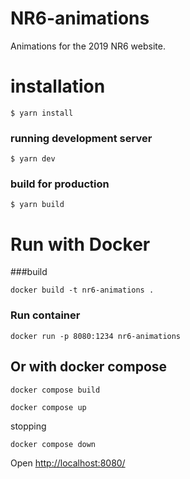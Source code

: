 # NR6-animations
Animations for the 2019 NR6 website.

# installation
```
$ yarn install
```

### running development server
```
$ yarn dev
```

### build for production
```
$ yarn build
```

# Run with Docker

###build
```
docker build -t nr6-animations .
```

### Run container
```
docker run -p 8080:1234 nr6-animations
```

## Or with docker compose
```
docker compose build
```
```
docker compose up
```

stopping
```
docker compose down
```

Open [http://localhost:8080/](http://localhost:8080/)